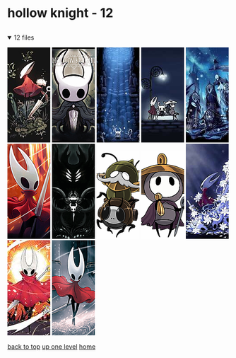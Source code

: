 # hollow knight - 12

<a id=""></a>

## [](/README.MD)
<details open>
<summary>12 files</summary>
<p>

[![448219e0ca48c0ed781a94856e7f63328f64a3b5.jpg](/.internals/thumbnails/mobile/hollow%20knight/448219e0ca48c0ed781a94856e7f63328f64a3b5.jpg "448219e0ca48c0ed781a94856e7f63328f64a3b5.jpg")](/mobile/hollow%20knight/448219e0ca48c0ed781a94856e7f63328f64a3b5.jpg)
[![9587277d3c98aa62_woofzilla_88031078_p0.jpg](/.internals/thumbnails/mobile/hollow%20knight/9587277d3c98aa62_woofzilla_88031078_p0.jpg "9587277d3c98aa62_woofzilla_88031078_p0.jpg")](/mobile/hollow%20knight/9587277d3c98aa62_woofzilla_88031078_p0.jpg)
[![c0de731523a49a24ffb6718572657ea6.jpg](/.internals/thumbnails/mobile/hollow%20knight/c0de731523a49a24ffb6718572657ea6.jpg "c0de731523a49a24ffb6718572657ea6.jpg")](/mobile/hollow%20knight/c0de731523a49a24ffb6718572657ea6.jpg)
[![desktop-wallpaper-i-need-people-to-give-me-hollow-knight-hollow-knight-minimalist.jpg](/.internals/thumbnails/mobile/hollow%20knight/desktop-wallpaper-i-need-people-to-give-me-hollow-knight-hollow-knight-minimalist.jpg "desktop-wallpaper-i-need-people-to-give-me-hollow-knight-hollow-knight-minimalist.jpg")](/mobile/hollow%20knight/desktop-wallpaper-i-need-people-to-give-me-hollow-knight-hollow-knight-minimalist.jpg)
[![Hollow-Knight-Wallpaper.jpeg](/.internals/thumbnails/mobile/hollow%20knight/Hollow-Knight-Wallpaper.jpeg "Hollow-Knight-Wallpaper.jpeg")](/mobile/hollow%20knight/Hollow-Knight-Wallpaper.jpeg)
[![Key Art Portrait Original.png](/.internals/thumbnails/mobile/hollow%20knight/Key%20Art%20Portrait%20Original.png "Key Art Portrait Original.png")](/mobile/hollow%20knight/Key%20Art%20Portrait%20Original.png)
[![lzm484wysqb41.png](/.internals/thumbnails/mobile/hollow%20knight/lzm484wysqb41.png "lzm484wysqb41.png")](/mobile/hollow%20knight/lzm484wysqb41.png)
[![npc_garmond_and_zaza.png](/.internals/thumbnails/mobile/hollow%20knight/npc_garmond_and_zaza.png "npc_garmond_and_zaza.png")](/mobile/hollow%20knight/npc_garmond_and_zaza.png)
[![npc_sherma.png](/.internals/thumbnails/mobile/hollow%20knight/npc_sherma.png "npc_sherma.png")](/mobile/hollow%20knight/npc_sherma.png)
[![pxfuel (3).jpg](/.internals/thumbnails/mobile/hollow%20knight/pxfuel%20(3).jpg "pxfuel (3).jpg")](/mobile/hollow%20knight/pxfuel%20(3).jpg)
[![SnapInsta.to_544113266_18276909574263504_7745027197410420780_n.jpg](/.internals/thumbnails/mobile/hollow%20knight/SnapInsta.to_544113266_18276909574263504_7745027197410420780_n.jpg "SnapInsta.to_544113266_18276909574263504_7745027197410420780_n.jpg")](/mobile/hollow%20knight/SnapInsta.to_544113266_18276909574263504_7745027197410420780_n.jpg)
[![wennsc1bps861.png](/.internals/thumbnails/mobile/hollow%20knight/wennsc1bps861.png "wennsc1bps861.png")](/mobile/hollow%20knight/wennsc1bps861.png)

</p>
</details>


[back to top](#)
[up one level](/mobile/README.MD)
[home](/)
